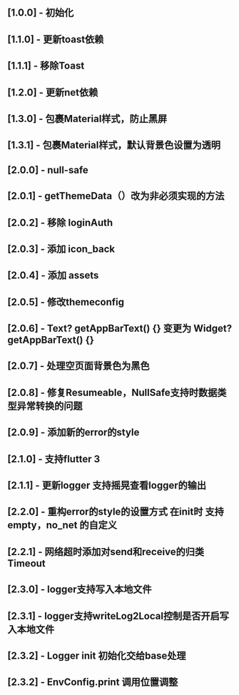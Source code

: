 ## [1.0.0] - 初始化

## [1.1.0] - 更新toast依赖

## [1.1.1] - 移除Toast

## [1.2.0] - 更新net依赖

## [1.3.0] - 包裹Material样式，防止黑屏

## [1.3.1] - 包裹Material样式，默认背景色设置为透明

## [2.0.0] - null-safe

## [2.0.1] - getThemeData（）改为非必须实现的方法

## [2.0.2] - 移除 loginAuth

## [2.0.3] - 添加 icon_back

## [2.0.4] - 添加 assets

## [2.0.5] - 修改themeconfig

## [2.0.6] -  Text? getAppBarText() {} 变更为   Widget? getAppBarText() {}

## [2.0.7] -  处理空页面背景色为黑色

## [2.0.8] -  修复Resumeable，NullSafe支持时数据类型异常转换的问题

## [2.0.9] -  添加新的error的style

## [2.1.0] -  支持flutter 3

## [2.1.1] -  更新logger 支持摇晃查看logger的输出

## [2.2.0] -  重构error的style的设置方式 在init时 支持empty，no_net 的自定义

## [2.2.1] -  网络超时添加对send和receive的归类Timeout

## [2.3.0] -  logger支持写入本地文件

## [2.3.1] -  logger支持writeLog2Local控制是否开启写入本地文件

## [2.3.2] -  Logger init 初始化交给base处理

## [2.3.2] -  EnvConfig.print 调用位置调整

